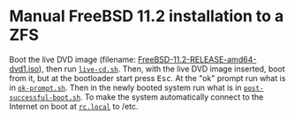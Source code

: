 # Manual FreeBSD 11.2 installation to a ZFS

Boot the live DVD image (filename: [FreeBSD-11.2-RELEASE-amd64-dvd1.iso](https://download.freebsd.org/ftp/releases/amd64/amd64/ISO-IMAGES/11.2/FreeBSD-11.2-RELEASE-amd64-dvd1.iso)), then run [`live-cd.sh`](https://github.com/fusion809/freebsd-scripts/blob/master/zfs-manual-install/live-cd.sh). Then, with the live DVD image inserted, boot from it, but at the bootloader start press <kbd>Esc</kbd>. At the "ok" prompt run what is in [`ok-prompt.sh`](https://github.com/fusion809/freebsd-scripts/blob/master/zfs-manual-install/ok-prompt.sh). Then in the newly booted system run what is in [`post-successful-boot.sh`](https://github.com/fusion809/freebsd-scripts/blob/master/zfs-manual-install/post-successful-boot.sh). To make the system automatically connect to the Internet on boot at [`rc.local`](https://github.com/fusion809/freebsd-scripts/blob/master/zfs-manual-install/rc.local) to /etc. 
